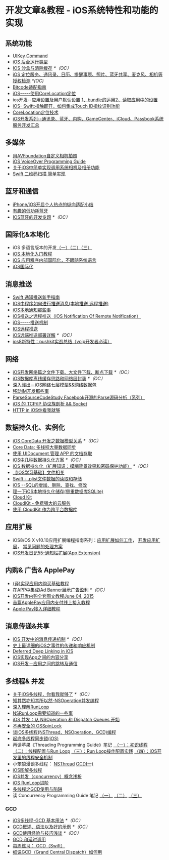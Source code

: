 # 开发文章&教程 - iOS系统特性和功能的实现
## 系统功能
- [UIKey Command][1]
- [iOS 后台运行类型][2]
- [IOS 沙盒与清除缓存][3] _\*（OC）_
- [iOS 定位服务、通讯录、日历、提醒事项、照片、蓝牙共享、麦克风、相机等授权检测][4] _\*(OC)_
- [Bitcode适配指南][5]
- [iOS-----使用CoreLocation定位][6]
- ios开发--应用设置及用户默认设置 [1、bundle的运用][7][2、读取应用中的设置][8]
- [iOS- Swift:指触即开，如何集成Touch ID指纹识别功能][9]
- [CoreLocation定位技术][10]
- [iOS开发系列--通讯录、蓝牙、内购、GameCenter、iCloud、Passbook系统服务开发汇总][11]

## 多媒体
- [用AVFoundation自定义相机拍照][12]
- [iOS VoiceOver Programming Guide][13]
- [关于iOS中简单实现调用系统相机及相册功能][14]
- [Swift 二维码扫描 简单实现][15]

## 蓝牙和通信
- [iPhone/iOS开启个人热点的纵向适配小结][16]
- [有趣的低功耗蓝牙][17]
- [IOS蓝牙的开发专题][18] _\*（OC）_

## 国际化&本地化
- iOS 多语言版本的开发[（一）][19][（二）][20][（三）][21]
- [iOS 本地化入门教程][22]
- [iOS 应用程序内部国际化，不跟随系统语言][23]
- [iOS国际化][24]

## 消息推送
- [Swift 通知推送新手指南][25]
- [IOS中程序如何进行推送消息(本地推送,远程推送)][26]
- [iOS本地通知那些事][27]
- [iOS推送之远程推送（iOS Notification Of Remote Notification）][28]
- [iOS-----推送机制][29]
- [IOS远程推送][30]
- [iOS远端推送部署详解][31] _\*（OC）_
- [ios8新特性：pushkit实战总结（voip开发者必读）][32]

## 网络
- [iOS开发网络篇之文件下载、大文件下载、断点下载][33] _\*（OC）_
- [iOS数据库离线缓存思路和网络层封装][34] _\*（OC）_
- [深入浅出－iOS网络七层模型&&网络数据包][35]
- [移动IM开发那些事][36]
- [ParseSourceCodeStudy Facebook开源的Parse源码分析（系列）][37]
- [iOS 的 TCP/IP 协议族剖析 && Socket][38]
- [HTTP in iOS你看我就够][39]

## 数据持久化、实例化
- [iOS CoreData 开发之数据模型关系][40] _\*（OC）_
- [Core Data: 多线程大量数据同步][41]
- [使用 UIDocument 管理 APP 的文档存取][42]
- [iOS中几种数据持久化方案][43] _\*（OC）_
- [iOS 数据持久化（扩展知识：模糊背景效果和密码保护功能）][44] _\*（OC）_
- [【IOS学习基础】文件相关][45]
- [Swift - .plist文件数据的读取和存储][46]
- [iOS --SQL的增加、删除、查找、修改][47]
- [理一下iOS本地持久化储存(侧重数据库SQLite)][48]
- [Cloud Kit][49]
- [CloudKit - 免费强大的云服务][50]
- [使用 CloudKit 作为跨平台数据库][51]

## 应用扩展
- iOS8/OS X v10.10应用扩展编程指南系列：[应用扩展如何工作][52]， [开发应用扩展][53]， [常见问题的处理方案][54] 
- [iOS开发日记55-通知栏扩展(App Extension)][55]

## 内购& 广告& ApplePay
- [(译)实现应用内购买基础教程][56]
- [在APP中集成iAd Banner展示广告盈利][57] _\*（OC）_
- [iOS开发内购全套图文教程June 04, 2015][58]
- [首篇ApplePay应用内支付线上接入教程][59]
- [Apple Pay接入详细教程][60]

## 消息传递&共享
- [iOS 开发中的消息传递机制][61] _\*（OC）_
- [史上最详细的iOS之事件的传递和响应机制][62]
- [Deferred Deep Linking in iOS][63]
- [iOS实现App之间的内容分享][64]
- [iOS开发－应用之间的跳转及通信][65]　

## 多线程& 并发
- [关于iOS多线程，你看我就够了][66] _\*（OC）_
- [知其然亦知其所以然-NSOperation并发编程][67]
- [深入理解RunLoop][68]
- [NSRunLoop需要知道的一些事][69]
- [iOS 并发：从 NSOperation 和 Dispatch Queues 开始][70]
- [不再安全的 OSSpinLock][71]
- [谈iOS多线程(NSThread、NSOperation、GCD)编程][72]
- [起底多线程同步锁(iOS)][73]
- 再读苹果《Threading Programming Guide》笔记 [ （一）：初识线程][74] [（二）：线程配置与Run Loop][75] [（三）：Run Loop操作配置实践][76] [（四）：iOS开发里的线程安全机制][77]
- 小笨狼漫谈多线程： [NSThread][78] [GCD(一)][79]
- [iOS图解多线程][80]
- [iOS并发（concurrency）概念浅析][81]
- [iOS RunLoop进阶][82]
- [多线程之GCD使用与陷阱][83]
- 读 Concurrency Programming Guide 笔记 [（一）][84] [（二）][85] [（三）][86]

### GCD
- [iOS多线程-GCD 基本用法][87] _\*（OC）_
- [GCD概述、语法以及好的示例][88] _\*（OC）_
- [GCD使用经验与技巧浅谈][89] _\*（OC）_
- [GCD 和延时调用][90]
- [每周练习： GCD（Swift）][91]
- [细说GCD（Grand Central Dispatch）如何用][92]

[1]:	http://nshipster.cn/uikeycommand/
[2]:	http://www.cnblogs.com/maomishen/p/4933617.html
[3]:	http://www.cnblogs.com/jerehedu/p/4930593.html "IOS 沙盒与清除缓存"
[4]:	http://www.cnblogs.com/CocoonJin/p/4959877.html "iOS 定位服务、通讯录、日历、提醒事项、照片、蓝牙共享、麦克风、相机等授权检测"
[5]:	http://dzpqzb.com/2015/11/19/bitcode-open.html
[6]:	http://www.cnblogs.com/congli0220/p/5078187.html "iOS-----使用CoreLocation定位"
[7]:	http://www.cnblogs.com/azuo/p/5090718.html "ios开发--应用设置及用户默认设置【1、bundle的运用】"
[8]:	http://www.cnblogs.com/azuo/p/5098544.html "ios开发--应用设置及用户默认设置【2、读取应用中的设置】"
[9]:	http://www.cnblogs.com/qingche/p/5099333.html "iOS- Swift:指触即开，如何集成Touch ID指纹识别功能"
[10]:	http://www.cnblogs.com/ldnh/p/5334217.html "CoreLocation定位技术"
[11]:	http://www.cnblogs.com/kenshincui/p/4220402.html "iOS开发系列--通讯录、蓝牙、内购、GameCenter、iCloud、Passbook系统服务开发汇总"
[12]:	http://www.cnblogs.com/Phelthas/p/5215230.html "用AVFoundation自定义相机拍照"
[13]:	http://geeklu.com/2016/03/ios-voiceover-programming-guide/
[14]:	http://www.jianshu.com/p/e70a184d1f32 "关于iOS中简单实现调用系统相机及相册功能"
[15]:	http://www.cnblogs.com/GGBigBong/p/5340134.html "Swift 二维码扫描 简单实现"
[16]:	http://blog.csdn.net/phunxm/article/details/42967035 "iPhone/iOS开启个人热点的纵向适配小结"
[17]:	http://www.cocoachina.com/ios/20160218/15307.html
[18]:	http://liuyanwei.jumppo.com/2015/07/17/ios-BLE-0.html
[19]:	http://www.devashen.com/blog/2016/01/14/localized01/ "iOS 多语言版本的开发（一）"
[20]:	http://www.devashen.com/blog/2016/01/15/localized02/ "iOS 多语言版本的开发（二）"
[21]:	http://www.devashen.com/blog/2016/01/18/localized03/ "iOS 多语言版本的开发（三）"
[22]:	http://segmentfault.com/a/1190000004182437 "iOS 本地化入门教程"
[23]:	http://www.cnblogs.com/jgCho/p/4958215.html "iOS 应用程序内部国际化，不跟随系统语言"
[24]:	http://mokai.github.io/2015/10/iOS%E5%9B%BD%E9%99%85%E5%8C%96/ "iOS国际化"
[25]:	http://swift.gg/2016/03/15/push-notification-ios/ "Swift 通知推送新手指南"
[26]:	http://www.cnblogs.com/wolfhous/p/5135711.html "IOS中程序如何进行推送消息(本地推送,远程推送)"
[27]:	http://segmentfault.com/a/1190000004295616 "iOS  本地通知那些事"
[28]:	http://www.jianshu.com/p/4b947569a548 "iOS推送之远程推送（iOS Notification Of Remote Notification）"
[29]:	http://www.cnblogs.com/congli0220/p/5085540.html "iOS-----推送机制"
[30]:	http://www.goofyy.com/blog/ios%E8%BF%9C%E7%A8%8B%E6%8E%A8%E9%80%81/ "IOS远程推送"
[31]:	http://hechen.info/2015/07/30/iOS-Push-Notification/
[32]:	http://blog.csdn.net/openglnewbee/article/details/44807191 "ios8新特性：pushkit实战总结（voip开发者必读）"
[33]:	http://www.jianshu.com/p/f65e32012f07
[34]:	http://www.jianshu.com/p/f2e59e98ab86 "iOS数据库离线缓存思路和网络层封装"
[35]:	http://www.jianshu.com/p/4b9d43c0571a "深入浅出－iOS网络七层模型&&网络数据包"
[36]:	http://xiangwangfeng.com/2015/05/20/%E7%A7%BB%E5%8A%A8IM%E5%BC%80%E5%8F%91%E9%82%A3%E4%BA%9B%E4%BA%8B/
[37]:	https://github.com/ChenYilong/ParseSourceCodeStudy
[38]:	http://www.cnblogs.com/8hao/p/5234689.html "iOS 的 TCP/IP 协议族剖析 && Socket"
[39]:	http://www.jianshu.com/p/42d9cc1dde10 "HTTP in iOS你看我就够"
[40]:	http://www.cnblogs.com/wws19125/p/5191218.html "iOS CoreData 开发之数据模型关系"
[41]:	http://www.jianshu.com/p/37ab8f336f76
[42]:	http://swiftcafe.io/2015/11/14/uidocument/
[43]:	http://www.cnblogs.com/allencelee/p/4975622.html "iOS中几种数据持久化方案"
[44]:	http://www.cnblogs.com/huangjianwu/p/4989573.html "iOS 数据持久化（扩展知识：模糊背景效果和密码保护功能）"
[45]:	http://www.cnblogs.com/silence-wzx/p/5140952.html "【IOS学习基础】文件相关"
[46]:	http://www.hangge.com/blog/cache/detail_888.html
[47]:	http://www.cnblogs.com/bolin-123/p/5309217.html "iOS --SQL的增加、删除、查找、修改"
[48]:	http://www.jianshu.com/p/10a26d01dc84 "理一下iOS本地持久化储存(侧重数据库SQLite)"
[49]:	http://nshipster.cn/cloudkit/
[50]:	http://swiftcafe.io/2015/11/13/cafe-time-cloudkit/
[51]:	http://tips.producter.io/shi-yong-cloudkit-zuo-wei-kua-ping-tai-shu-ju-ku/
[52]:	http://www.devtalking.com/articles/understand-how-an-extension-works/ "应用扩展如何工作"
[53]:	http://www.devtalking.com/articles/creating-an-app-extension/ "开发应用扩展"
[54]:	http://www.devtalking.com/articles/handling-common-scenarios/ "常见问题的处理方案"
[55]:	http://www.cnblogs.com/Twisted-Fate/p/5075813.html "iOS开发日记55-通知栏扩展(App Extension)"
[56]:	http://www.jianshu.com/p/741b2a044e78
[57]:	http://www.cocoachina.com/ios/20140928/9780.html
[58]:	http://allluckly.cn/ios%E6%94%AF%E4%BB%98/iOS%E5%BC%80%E5%8F%912015%E5%B9%B4%E6%9C%80%E6%96%B0%E5%86%85%E8%B4%AD%E6%95%99%E7%A8%8B "iOS开发内购全套图文教程June 04, 2015"
[59]:	http://zyden.vicp.cc/applepay/ "首篇ApplePay应用内支付线上接入教程"
[60]:	http://www.jianshu.com/p/738aee78ba52 "Apple Pay接入详细教程"
[61]:	http://objccn.io/issue-7-4/
[62]:	http://www.jianshu.com/p/2e074db792ba
[63]:	http://tech.glowing.com/cn/deferred-deep-linking-and-branch-sdk-in-ios/ "Deferred Deep Linking in iOS"
[64]:	http://www.jianshu.com/p/88a08d66894f "iOS实现App之间的内容分享"
[65]:	http://www.cnblogs.com/GarveyCalvin/p/4877115.html "iOS开发－应用之间的跳转及通信"
[66]:	http://www.jianshu.com/p/0b0d9b1f1f19
[67]:	http://www.jianshu.com/p/ebb3e42049fd "知其然亦知其所以然-NSOperation并发编程"
[68]:	http://blog.ibireme.com/2015/05/18/runloop/ "深入理解RunLoop"
[69]:	https://mp.weixin.qq.com/s?__biz=MzAwMjYwMTAwNw==&mid=403269344&idx=1&sn=6363492cf8ed066cd4581d9840ff089f
[70]:	http://swift.gg/2016/01/08/ios-concurrency-getting-started-with-nsoperation-and-dispatch-queues/ "iOS 并发：从 NSOperation 和 Dispatch Queues 开始"
[71]:	http://blog.ibireme.com/2016/01/16/spinlock_is_unsafe_in_ios/ "不再安全的 OSSpinLock"
[72]:	http://www.jianshu.com/p/6e6f4e005a0b "谈iOS多线程(NSThread、NSOperation、GCD)编程"
[73]:	http://springox.w18.net/?p=685 "起底多线程同步锁(iOS)"
[74]:	http://www.devtalking.com/articles/read-threading-programming-guide-1/
[75]:	http://geek.csdn.net/news/detail/55617
[76]:	http://geek.csdn.net/news/detail/56056
[77]:	http://geek.csdn.net/news/detail/56726
[78]:	http://www.jianshu.com/p/8ed06312d8bd "小笨狼漫谈多线程：NSThread"
[79]:	http://www.jianshu.com/p/c2b14bb999de "小笨狼漫谈多线程：GCD(一)"
[80]:	http://www.henishuo.com/ios-multithread-detail/ "iOS图解多线程"
[81]:	http://shellhue.github.io/2016/03/29/concurrency/
[82]:	http://www.jianshu.com/p/2c067bdc7e47 "iOS RunLoop进阶"
[83]:	http://icoor.xyz/2016/04/11/%E5%A4%9A%E7%BA%BF%E7%A8%8B%E4%B9%8BGCD%E4%BD%BF%E7%94%A8%E4%B8%8E%E9%99%B7%E9%98%B1/
[84]:	http://www.devtalking.com/articles/read-concurrency-programming-guide-1/ "读 Concurrency Programming Guide 笔记（一）"
[85]:	http://www.devtalking.com/articles/read-concurrency-programming-guide-2/ "读 Concurrency Programming Guide 笔记（二）"
[86]:	http://www.devtalking.com/articles/read-concurrency-programming-guide-3/ "读 Concurrency Programming Guide 笔记（三）"
[87]:	http://www.jianshu.com/p/e0928a243373
[88]:	https://github.com/bboyfeiyu/iOS-tech-frontier/blob/master/issue-2/GCD%E6%A6%82%E8%BF%B0%E3%80%81%E8%AF%AD%E6%B3%95%E4%BB%A5%E5%8F%8A%E5%A5%BD%E7%9A%84%E7%A4%BA%E4%BE%8B.md
[89]:	http://tutuge.me/2015/04/03/something-about-gcd/
[90]:	http://swifter.tips/gcd-delay-call/
[91]:	https://github.com/icepy/_posts/issues/14
[92]:	https://github.com/ming1016/study/wiki/%E7%BB%86%E8%AF%B4GCD%EF%BC%88Grand-Central-Dispatch%EF%BC%89%E5%A6%82%E4%BD%95%E7%94%A8 "细说GCD（Grand Central Dispatch）如何用"